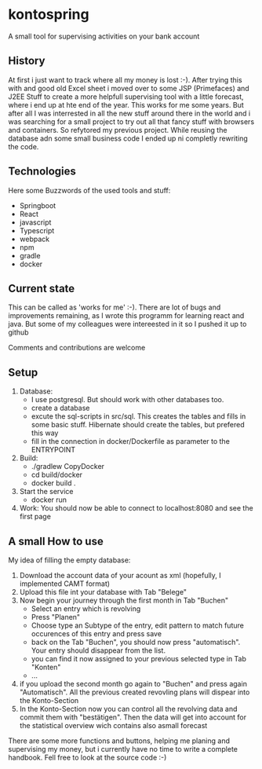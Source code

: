 # kontospring
A small tool for supervising activities on your bank account

## History

At first i just want to track where all my money is lost :-). After trying this with and good old Excel sheet i moved over to some JSP (Primefaces) and J2EE Stuff to create a more helpfull supervising tool with a little forecast, where i end up at hte end of the year. This works for me some years.   But after all I was interrested in all the new stuff around there in the world and i was searching for a small project to try out all that fancy stuff with browsers and containers. So refytored my previous project. While reusing the database adn some small business code I ended up ni completly rewriting the code. 

## Technologies

Here some Buzzwords of the used tools and stuff:

* Springboot 
* React
* javascript
* Typescript
* webpack
* npm
* gradle
* docker

## Current state
This can be called as 'works for me' :-). There are lot of bugs and improvements remaining, as I wrote this programm for learning react and java. But some of my colleagues were intereested in it so I pushed it up to github

Comments and contributions are welcome 

## Setup
1. Database: 
    * I use postgresql. But should work with other databases too. 
   	* create a database 
   	* excute the sql-scripts in src/sql. This creates the tables and fills in some basic stuff. Hibernate should create the tables, but prefered this way
    * fill in the connection in docker/Dockerfile as parameter to the ENTRYPOINT
2. Build:
    * ./gradlew CopyDocker
    * cd build/docker
    * docker build .
3. Start the service
    * docker run <image id>
4. Work: You should now be able to connect to localhost:8080 and see the first page

## A small How to use 

My idea of filling the empty database:
1. Download the account data of your acount as xml (hopefully, I implemented CAMT format)
2. Upload this file int your database with Tab "Belege"
3. Now begin your journey through the first month in Tab "Buchen"
    * Select an entry which is revolving
	* Press "Planen"
	* Choose type an Subtype of the entry, edit pattern to match future occurences of this entry and press save
	* back on the Tab "Buchen", you should now press "automatisch". Your entry should disappear from the list.
	* you can find it now assigned to your previous selected type in Tab "Konten"
	* ...
4. if you upload the second month go again to "Buchen" and press again "Automatisch". All the previous created revovling plans will dispear into the Konto-Section
5. In the Konto-Section now you can control all the revolving data and commit them with "bestätigen". Then the data will get into account for the statistical overview wich contains also asmall forecast

There are some more functions and buttons, helping me planing and supervising my money, but i currently have no time to write a complete handbook. Fell free to look at the source code :-)
